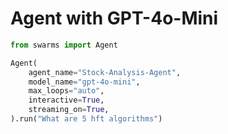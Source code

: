 # Agent with GPT-4o-Mini

```python
from swarms import Agent

Agent(
    agent_name="Stock-Analysis-Agent",
    model_name="gpt-4o-mini",
    max_loops="auto",
    interactive=True,
    streaming_on=True,
).run("What are 5 hft algorithms")
```